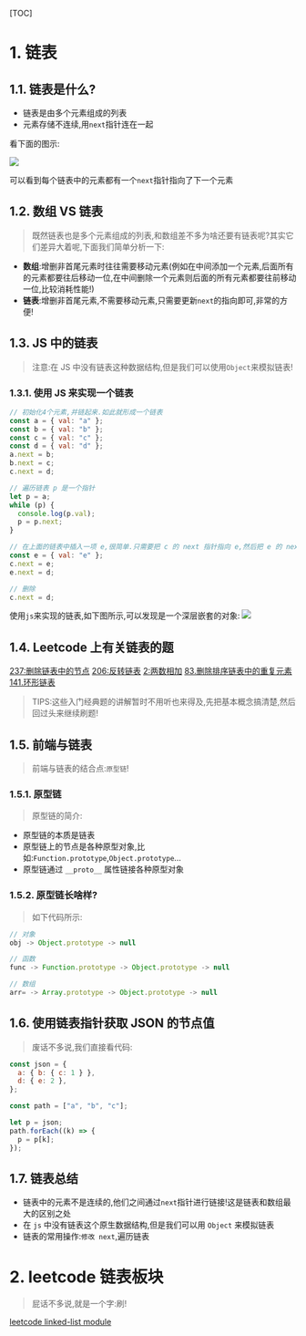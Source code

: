 [TOC]

# 1. 链表

## 1.1. 链表是什么?

- 链表是由多个元素组成的列表
- 元素存储不连续,用`next`指针连在一起

看下面的图示:

<img src="https://tva1.sinaimg.cn/large/007S8ZIlgy1giyousgotzj30b001ymwz.jpg"/>

可以看到每个链表中的元素都有一个`next`指针指向了下一个元素

## 1.2. 数组 VS 链表

> 既然链表也是多个元素组成的列表,和数组差不多为啥还要有链表呢?其实它们差异大着呢,下面我们简单分析一下:

- **数组**:增删非首尾元素时往往需要移动元素(例如在中间添加一个元素,后面所有的元素都要往后移动一位,在中间删除一个元素则后面的所有元素都要往前移动一位,比较消耗性能!)
- **链表**:增删非首尾元素,不需要移动元素,只需要更新`next`的指向即可,非常的方便!

## 1.3. JS 中的链表

> 注意:在 JS 中没有链表这种数据结构,但是我们可以使用`Object`来模拟链表!

### 1.3.1. 使用 JS 来实现一个链表

```javascript
// 初始化4个元素,并链起来.如此就形成一个链表
const a = { val: "a" };
const b = { val: "b" };
const c = { val: "c" };
const d = { val: "d" };
a.next = b;
b.next = c;
c.next = d;

// 遍历链表 p 是一个指针
let p = a;
while (p) {
  console.log(p.val);
  p = p.next;
}

// 在上面的链表中插入一项 e,很简单.只需要把 c 的 next 指针指向 e,然后把 e 的 next 指针指向 d.这样就在链表中间插入了一个新的元素
const e = { val: "e" };
c.next = e;
e.next = d;

// 删除
c.next = d;
```

使用`js`来实现的链表,如下图所示,可以发现是一个深层嵌套的对象:
![](https://tva1.sinaimg.cn/large/007S8ZIlgy1gjv0mia5llj307305ja9y.jpg)

## 1.4. Leetcode 上有关链表的题

[237:删除链表中的节点](https://leetcode-cn.com/problems/delete-node-in-a-linked-list/)
[206:反转链表](https://leetcode-cn.com/problems/reverse-linked-list/)
[2:两数相加](https://leetcode-cn.com/problems/add-two-numbers/)
[83.删除排序链表中的重复元素](https://leetcode-cn.com/problems/remove-duplicates-from-sorted-list/)
[141.环形链表](https://leetcode-cn.com/problems/linked-list-cycle/)

> TIPS:这些入门经典题的讲解暂时不用听也来得及,先把基本概念搞清楚,然后回过头来继续刷题!

## 1.5. 前端与链表

> 前端与链表的结合点:`原型链`!

### 1.5.1. 原型链

> 原型链的简介:

- 原型链的本质是链表
- 原型链上的节点是各种原型对象,比如:`Function.prototype`,`Object.prototype`...
- 原型链通过 `__proto__` 属性链接各种原型对象

### 1.5.2. 原型链长啥样?

> 如下代码所示:

```javascript
// 对象
obj -> Object.prototype -> null

// 函数
func -> Function.prototype -> Object.prototype -> null

// 数组
arr= -> Array.prototype -> Object.prototype -> null
```

## 1.6. 使用链表指针获取 JSON 的节点值

> 废话不多说,我们直接看代码:

```javascript
const json = {
  a: { b: { c: 1 } },
  d: { e: 2 },
};

const path = ["a", "b", "c"];

let p = json;
path.forEach((k) => {
  p = p[k];
});
```

## 1.7. 链表总结

- 链表中的元素不是连续的,他们之间通过`next`指针进行链接!这是链表和数组最大的区别之处
- 在 `js` 中没有链表这个原生数据结构,但是我们可以用 `Object` 来模拟链表
- 链表的常用操作:`修改 next`,遍历链表

# 2. leetcode 链表板块

> 屁话不多说,就是一个字:刷!

[leetcode linked-list module](https://leetcode-cn.com/tag/linked-list/)
